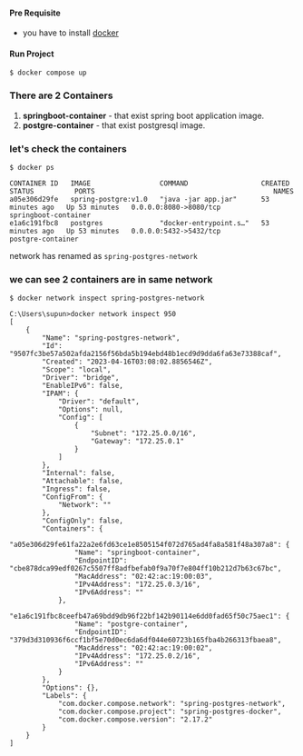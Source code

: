 #### **Pre Requisite**
-  you have to install [docker](https://docs.docker.com/get-docker/ "docker")

#### Run Project
`$ docker compose up`

### There are 2 Containers
1. **springboot-container** - that exist spring boot application image.
2. **postgre-container** - that exist postgresql image.

### let's check the containers
`$ docker ps`
```agsl
CONTAINER ID   IMAGE                 COMMAND                  CREATED          STATUS          PORTS                                            NAMES
a05e306d29fe   spring-postgre:v1.0   "java -jar app.jar"      53 minutes ago   Up 53 minutes   0.0.0.0:8080->8080/tcp                           springboot-container
e1a6c191fbc8   postgres              "docker-entrypoint.s…"   53 minutes ago   Up 53 minutes   0.0.0.0:5432->5432/tcp                           postgre-container
```

network has renamed as `spring-postgres-network`
### we can see 2 containers are in same network
`$ docker network inspect spring-postgres-network`
```
C:\Users\supun>docker network inspect 950
[
    {
        "Name": "spring-postgres-network",
        "Id": "9507fc3be57a502afda2156f56bda5b194ebd48b1ecd9d9dda6fa63e73388caf",
        "Created": "2023-04-16T03:08:02.8856546Z",
        "Scope": "local",
        "Driver": "bridge",
        "EnableIPv6": false,
        "IPAM": {
            "Driver": "default",
            "Options": null,
            "Config": [
                {
                    "Subnet": "172.25.0.0/16",
                    "Gateway": "172.25.0.1"
                }
            ]
        },
        "Internal": false,
        "Attachable": false,
        "Ingress": false,
        "ConfigFrom": {
            "Network": ""
        },
        "ConfigOnly": false,
        "Containers": {
            "a05e306d29fe61fa22a2e6fd63ce1e8505154f072d765ad4fa8a581f48a307a8": {
                "Name": "springboot-container",
                "EndpointID": "cbe878dca99edf0267c5507ff8adfbefab0f9a70f7e804ff10b212d7b63c67bc",
                "MacAddress": "02:42:ac:19:00:03",
                "IPv4Address": "172.25.0.3/16",
                "IPv6Address": ""
            },
            "e1a6c191fbc8ceefb47a69bdd9db96f22bf142b90114e6dd0fad65f50c75aec1": {
                "Name": "postgre-container",
                "EndpointID": "379d3d310936f6ccf1bf5e70d0ec6da6df044e60723b165fba4b266313fbaea8",
                "MacAddress": "02:42:ac:19:00:02",
                "IPv4Address": "172.25.0.2/16",
                "IPv6Address": ""
            }
        },
        "Options": {},
        "Labels": {
            "com.docker.compose.network": "spring-postgres-network",
            "com.docker.compose.project": "spring-postgres-docker",
            "com.docker.compose.version": "2.17.2"
        }
    }
]
```
